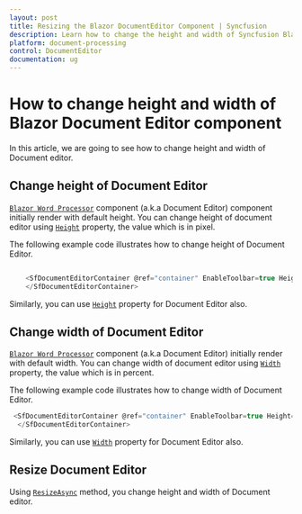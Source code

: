 ```yaml
---
layout: post
title: Resizing the Blazor DocumentEditor Component | Syncfusion
description: Learn how to change the height and width of Syncfusion Blazor DocumentEditor component and much more.
platform: document-processing
control: DocumentEditor
documentation: ug
---
```


# How to change height and width of Blazor Document Editor component

In this article, we are going to see how to change height and width of Document editor.

## Change height of Document Editor

[`Blazor Word Processor`](https://www.syncfusion.com/blazor-components/blazor-word-processor) component (a.k.a Document Editor) component initially render with default height. You can change height of document editor using [`Height`](https://help.syncfusion.com/cr/blazor/Syncfusion.Blazor.DocumentEditor.SfDocumentEditorContainer.html#Syncfusion_Blazor_DocumentEditor_SfDocumentEditorContainer_Height) property, the value which is in pixel.

The following example code illustrates how to change height of Document Editor.

```csharp

    <SfDocumentEditorContainer @ref="container" EnableToolbar=true Height="590px">
    </SfDocumentEditorContainer>

```

Similarly, you can use [`Height`](https://help.syncfusion.com/cr/blazor/Syncfusion.Blazor.DocumentEditor.SfDocumentEditor.html#Syncfusion_Blazor_DocumentEditor_SfDocumentEditor_Height) property for Document Editor also.

## Change width of Document Editor

[`Blazor Word Processor`](https://www.syncfusion.com/blazor-components/blazor-word-processor) component (a.k.a Document Editor) initially render with default width. You can change width of document editor using [`Width`](https://help.syncfusion.com/cr/blazor/Syncfusion.Blazor.DocumentEditor.SfDocumentEditorContainer.html#Syncfusion_Blazor_DocumentEditor_SfDocumentEditorContainer_Width) property, the value which is in percent.

The following example code illustrates how to change width of Document Editor.

```csharp
 <SfDocumentEditorContainer @ref="container" EnableToolbar=true Height="590px" Width="80%">
  </SfDocumentEditorContainer>
```

Similarly, you can use [`Width`](https://help.syncfusion.com/cr/blazor/Syncfusion.Blazor.DocumentEditor.SfDocumentEditor.html#Syncfusion_Blazor_DocumentEditor_SfDocumentEditor_Width) property for Document Editor also.

## Resize Document Editor

Using [`ResizeAsync`](https://help.syncfusion.com/cr/blazor/Syncfusion.Blazor.DocumentEditor.SfDocumentEditorContainer.html#Syncfusion_Blazor_DocumentEditor_SfDocumentEditorContainer_ResizeAsync_System_Nullable_System_Double__System_Nullable_System_Double__) method, you change height and width of Document editor.